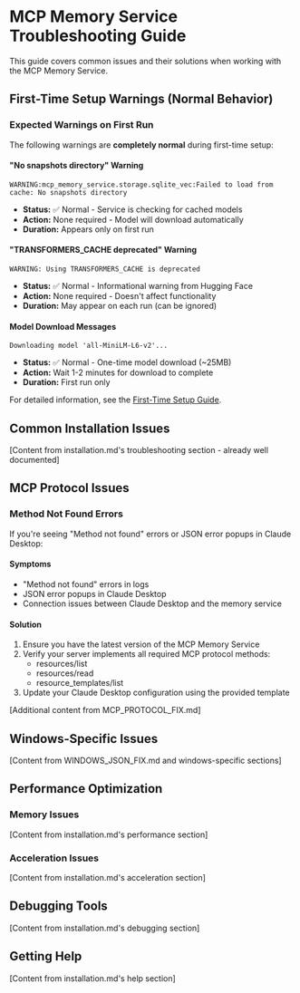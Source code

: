 # MCP Memory Service Troubleshooting Guide

This guide covers common issues and their solutions when working with the MCP Memory Service.

## First-Time Setup Warnings (Normal Behavior)

### Expected Warnings on First Run

The following warnings are **completely normal** during first-time setup:

#### "No snapshots directory" Warning
```
WARNING:mcp_memory_service.storage.sqlite_vec:Failed to load from cache: No snapshots directory
```
- **Status:** ✅ Normal - Service is checking for cached models
- **Action:** None required - Model will download automatically
- **Duration:** Appears only on first run

#### "TRANSFORMERS_CACHE deprecated" Warning  
```
WARNING: Using TRANSFORMERS_CACHE is deprecated
```
- **Status:** ✅ Normal - Informational warning from Hugging Face
- **Action:** None required - Doesn't affect functionality
- **Duration:** May appear on each run (can be ignored)

#### Model Download Messages
```
Downloading model 'all-MiniLM-L6-v2'...
```
- **Status:** ✅ Normal - One-time model download (~25MB)
- **Action:** Wait 1-2 minutes for download to complete
- **Duration:** First run only

For detailed information, see the [First-Time Setup Guide](../first-time-setup.md).

## Common Installation Issues

[Content from installation.md's troubleshooting section - already well documented]

## MCP Protocol Issues

### Method Not Found Errors

If you're seeing "Method not found" errors or JSON error popups in Claude Desktop:

#### Symptoms
- "Method not found" errors in logs
- JSON error popups in Claude Desktop
- Connection issues between Claude Desktop and the memory service

#### Solution
1. Ensure you have the latest version of the MCP Memory Service
2. Verify your server implements all required MCP protocol methods:
   - resources/list
   - resources/read
   - resource_templates/list
3. Update your Claude Desktop configuration using the provided template

[Additional content from MCP_PROTOCOL_FIX.md]

## Windows-Specific Issues

[Content from WINDOWS_JSON_FIX.md and windows-specific sections]

## Performance Optimization

### Memory Issues
[Content from installation.md's performance section]

### Acceleration Issues
[Content from installation.md's acceleration section]

## Debugging Tools

[Content from installation.md's debugging section]

## Getting Help

[Content from installation.md's help section]
